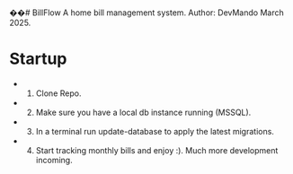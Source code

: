 ��#   B i l l F l o w 
A home bill management system.
Author: DevMando March 2025.

# Startup
- 1) Clone Repo.
- 2) Make sure you have a local db instance running (MSSQL).
- 3) In a terminal run update-database to apply the latest migrations.
- 4) Start tracking monthly bills and enjoy :). Much more development incoming. 
 
 
